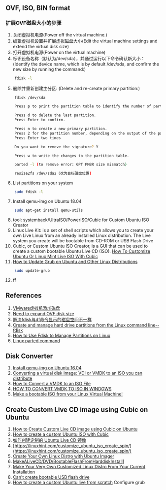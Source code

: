 ## OVF, ISO, BIN format

### 扩展OVF磁盘大小的步骤
1. 关闭虚拟机电源(Power off the virtual machine.)
2. 编辑虚拟机设置并扩展虚拟磁盘大小(Edit the virtual machine settings and extend the virtual disk size)
3. 打开虚拟机电源(Power on the virtual machine)
4. 标识设备名称（默认为/dev/sda），并通过运行以下命令确认新大小：(Identify the device name, which is by default /dev/sda, and confirm the new size by running the command:)
```bash
    fdisk -l 
```
5. 删除并重新创建主分区: (Delete and re-create primary partition:)
```bash
    fdisk /dev/sda

    Press p to print the partition table to identify the number of partitions. By default, there are 2: sda1 and sda2.

    Press d to delete the last partition.
    Press Enter to confirm.

    Press n to create a new primary partition.
    Press 2 for the partition number, depending on the output of the partition table print.
    Press Enter two times

    Do you want to remove the signature? Y

    Press w to write the changes to the partition table.

    parted -l (to remove error: GPT PMBR size mismatch)

    resize2fs /dev/sda2（改为目标磁盘位置)
```
6. List partitions on your system
```bash
    sudo fdisk -l
```
7. Install qemu-img on Ubuntu 18.04
```bash
    sudo apt-get install qemu-utils
```
8. tool: systemback/UltraISO/PowerISO/Cubic for Custom Ubuntu ISO Creator
9. Linux Live Kit: is a set of shell scripts which allows you to create your own Live Linux from an already installed Linux distribution. The Live system you create will be bootable from CD-ROM or USB Flash Drive
10. Cubic, or Custom Ubuntu ISO Creator, is a GUI that can be used to create a custom bootable Ubuntu Live CD (ISO). [How To Customize Ubuntu Or Linux Mint Live ISO With Cubic](https://www.linuxuprising.com/2018/07/how-to-customize-ubuntu-or-linux-mint.html)
11. [How to Update Grub on Ubuntu and Other Linux Distributions](https://itsfoss.com/update-grub/)
```bash
    sudo update-grub
```
12. ff


## References
1. [VMware虚拟机添加磁盘](https://blog.csdn.net/u012331758/article/details/78285944)
2. [Need to expand OVF disk size](https://forum.xorux.com/discussion/60/need-to-expand-ovf-disk)
3. [解决fdisk与df命令显示的磁盘空间不一样](https://www.qiujiahui.com/2017/08/07/%E8%A7%A3%E5%86%B3fdisk%E4%B8%8Edf%E5%91%BD%E4%BB%A4%E6%98%BE%E7%A4%BA%E7%9A%84%E7%A3%81%E7%9B%98%E7%A9%BA%E9%97%B4%E4%B8%8D%E4%B8%80%E6%A0%B7/)
4. [Create and manage hard drive partitions from the Linux command line--fdisk](https://www.lifewire.com/linux-command-fdisk-4091540)
5. [How to Use Fdisk to Manage Partitions on Linux](https://www.howtogeek.com/106873/how-to-use-fdisk-to-manage-partitions-on-linux/)
6. [Linux parted command](https://www.computerhope.com/unix/parted.htm)

## Disk Converter
1. [Install qemu-img on Ubuntu 16.04](https://www.linuxdesk.com/2017/03/install-qemu-img-on-ubuntu-1604.html)
2. [Converting a virtual disk image: VDI or VMDK to an ISO you can distribute](https://www.turnkeylinux.org/blog/convert-vm-iso)
3. [How to Convert a VMDK to an ISO File](https://www.sevenbits.io/blog/iso/puredarwin/osx/2015/03/11/convert-to-iso.html)
4. [HOW TO CONVERT VMDK TO ISO IN WINDOWS](https://www.ilovefreesoftware.com/26/featured/how-to-convert-vmdk-to-iso-in-windows.html)
5. [Make a bootable ISO from your Linux Virtual Machine!](https://www.youtube.com/watch?v=2tUkmeDdXjM)

## Create Custom Live CD image using Cubic on Ubuntu
1. [How to Create Custom Live CD image using Cubic on Ubuntu](https://linoxide.com/linux-how-to/create-custom-live-cd-image-cubic-ubuntu/)
2. [How to create a custom Ubuntu ISO with Cubic](https://www.techrepublic.com/article/how-to-create-a-custom-ubuntu-iso-with-cubic/)
3. [如何创建定制的 Ubuntu Live CD 镜像](https://www.linuxidc.com/Linux/2018-01/150491.htm)
4. [https://linuxhint.com/customize_ubuntu_iso_create_spin/](https://linuxhint.com/customize_ubuntu_iso_create_spin/)
5. [Create Your Own Linux Distro with Ubuntu Imager](https://www.maketecheasier.com/create-linux-distro/)
6. [MakeALiveCD/DVD/BootableFlashFromHarddiskInstall](https://help.ubuntu.com/community/MakeALiveCD/DVD/BootableFlashFromHarddiskInstall)]
7. [Make Your Very Own Customized Linux Distro From Your Current Installation](http://www.linuxandubuntu.com/home/make-your-very-own-customized-linux-distro-from-your-current-installation)
8. [Can't create bootable USB flash drive](https://answers.launchpad.net/cubic/+question/387566)
9. [How to create a custom Ubuntu live from scratch](https://itnext.io/how-to-create-a-custom-ubuntu-live-from-scratch-dd3b3f213f81) Configure grub